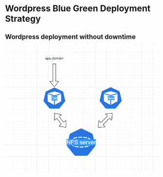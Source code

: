 # Wordpress Blue Green Deployment Strategy

## Wordpress deployment without downtime

![alt text](img/blue_green_deployment.png)